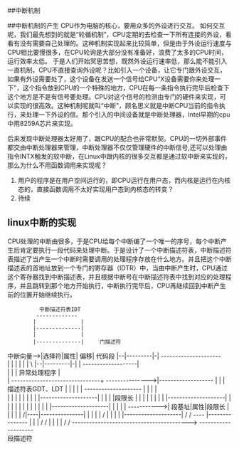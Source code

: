 ##中断机制

##中断机制的产生
CPU作为电脑的核心，要用众多的外设进行交互。
如何交互呢，我们最先想到的就是“轮循机制”，CPU定期的去检查一下所有连接的外设，看看有没有需要自己处理的。这种机制实现起来比较简单，但是由于外设运行速度与CPU相比要慢很多，在CPU轮询是大部分没有准备好，浪费了太多的CPU时间，运行效率太低。
于是人们开始冥思苦想，既然外设运行速率低，那么能不能引入一直机制，CPU不直接查询外设呢？比如引入一个设备，让它专门跟外设交互，如果有外设需要处了，这个设备在发送一个信号给CPU“X设备需要你来处理一下”，这个指令放到CPU的一个特殊的地方，CPU在每一条指令执行完毕后检查下这个地方是不是有信号要处理。CPU对这个信号的检测由专门的硬件来实现，可以实现的很高效。这种机制呢就叫“中断”，顾名思义就是中断CPU当前的指令执行，来处理一下外设的信。那个引入的中间设备就是中断处理器，Intel早期的cpu中用8259A芯片来实现。

后来发现中断处理器太好用了，跟CPU的配合也非常默契。CPU的一切外部事件都交由中断处理器来管理，中断处理器不仅仅管理硬件的中断信号,还可以处理由指令INTX触发的软中断，在Linux中跟内核的很多交互都是通过软中断来实现的，那么为什么不用函数调用来实现呢？
1. 用户的程序是在用户空间运行的，即CPU运行在用户态，而内核是运行在内核态的，直接函数调用不太好实现用户态到内核态的转变？
2. 待续

## linux中断的实现
CPU处理的中断由很多，于是CPU给每个中断编了一个唯一的序号，每个中断产生后肯定要执行一段代码来处理中断。于是设计了一个中断描述符表，中断描述符表描述了当产生一个中断时需要调用的处理程序存放在什么地方。并且把这个中断描述表的首地址放到一个专门的寄存器（IDTR）中，当由中断产生时，CPU通过这个寄存器找到中断描述表，并且根据中断号在中断描述符表中找到对应的处理程序，并且跳转到那个地方开始执行，中断执行完毕后，CPU再继续回到中断产生前的位置开始继续执行。
     
              中断描述符表IDT
			 -------------
			|              |
			|--------------|
            |              |
            |--------------|     门描述符
  中断向量-->|选择符|属性| 偏移|                                                       代码段
            |--|---------|-|                                                ---------------------\
            |  |         | |                                               |                    | \ 
            |--|---------|-|                                               | -------------------|  \
               |         |                                                 |     异常处理程序     |    \
               |          -------------------------------+ --------------->|------------------- |    |
               |               描述符表GDT、LDT            |                 |                    |    |
               |			--------------------         |                 |                    |    |     
               |           |					|        |                 |                    |    |
               |           |--------------------|        |                 |                    |    |段限长
               |           |					|        |                 |                    |    |
               |           |--------------------|        |                 |                    |    |
               |           |					|        |                 |                    |    |
               |           |--------------------|        |                 |                    |    |
               ----------->|   段基址|属性|段限长	|        |                 |                    |    |
                          /|----|---------------|        |                 |                    |    |
                         / |	|				|        |                 |--------------------|    /
                        /  ---- |---------------         |                 |                    |   /
                       /        |                        |                 |                    |  /
                      /          -----------------------------------------> --------------------  
                  段描述符     